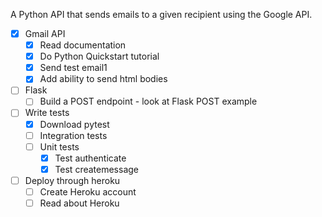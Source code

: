 A Python API that sends emails to a given recipient using the Google API.

- [x] Gmail API
    - [x] Read documentation
    - [x] Do Python Quickstart tutorial
    - [x] Send test email1
    - [x] Add ability to send html bodies
    
- [ ] Flask
    - [ ] Build a POST endpoint - look at Flask POST example
    
- [ ] Write tests
    - [x] Download pytest
    - [ ] Integration tests
    - [ ] Unit tests
      - [x] Test authenticate
      - [x] Test createmessage
    
- [ ] Deploy through heroku
    - [ ] Create Heroku account
    - [ ] Read about Heroku
